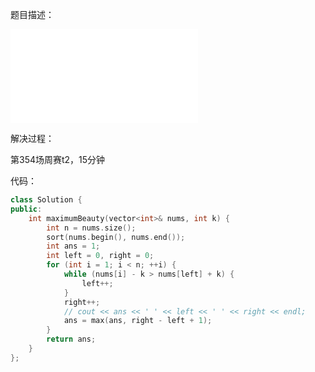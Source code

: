 题目描述：

![image](/basical/array/code/maximumbeauty.md)

解决过程：

第354场周赛t2，15分钟

代码：

```cpp
class Solution {
public:
    int maximumBeauty(vector<int>& nums, int k) {
        int n = nums.size();
        sort(nums.begin(), nums.end());
        int ans = 1;
        int left = 0, right = 0;
        for (int i = 1; i < n; ++i) {
            while (nums[i] - k > nums[left] + k) {
                left++;
            }
            right++; 
            // cout << ans << ' ' << left << ' ' << right << endl;
            ans = max(ans, right - left + 1);
        }
        return ans;
    }
};
```